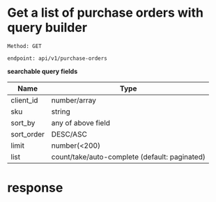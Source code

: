 # Get a list of purchase orders with query builder

`Method: GET`

`endpoint: api/v1/purchase-orders`

**searchable query fields**

| Name       | Type                                          |
|------------|-----------------------------------------------|
| client_id  | number/array                                  |
| sku        | string                                        |
| sort_by    | any of above field                            |
| sort_order | DESC/ASC                                      |
| limit      | number(<200)                                  |
| list       | count/take/auto-complete (default: paginated) |

# response

```json
```